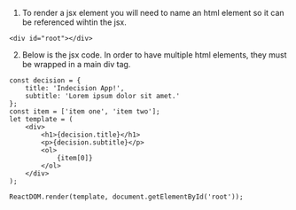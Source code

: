 1. To render a jsx element you will need to name an html element so it can be referenced wihtin the jsx.
```
<div id="root"></div>
```
2. Below is the jsx code. In order to have multiple html elements, they must be wrapped in a main div tag.
```
const decision = {
    title: 'Indecision App!',
    subtitle: 'Lorem ipsum dolor sit amet.'
};
const item = ['item one', 'item two'];
let template = (
    <div>
        <h1>{decision.title}</h1>
        <p>{decision.subtitle}</p>
        <ol>
            {item[0]}
        </ol>
    </div>
);

ReactDOM.render(template, document.getElementById('root'));
```
